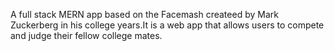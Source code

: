 A full stack MERN app based on the Facemash createed by Mark Zuckerberg in his college years.It is a web app that allows users to compete and judge their fellow college mates.

